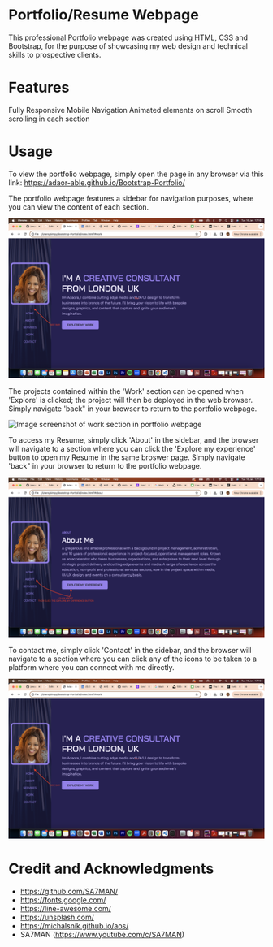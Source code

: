 # Portfolio/Resume Webpage
 
This professional Portfolio webpage was created using HTML, CSS and Bootstrap, for the purpose of showcasing my web design and technical skills to prospective clients.

# Features
Fully Responsive
Mobile Navigation
Animated elements on scroll
Smooth scrolling in each section

# Usage

To view the portfolio webpage, simply open the page in any browser via this link: https://adaor-able.github.io/Bootstrap-Portfolio/ 

The portfolio webpage features a sidebar for navigation purposes, where you can view the content of each section. 

![Image screenshot of sidebar in portfolio webpage](./images/Screenshot%202024-01-16%20at%2017.10.38.png "Sidebar navigation")

The projects contained within the 'Work' section can be opened when 'Explore' is clicked; the project will then be deployed in the web browser. Simply navigate 'back" in your browser to return to the portfolio webpage.

![Image screenshot of work section in portfolio webpage](./images/Screenshot%202024-01-16%20at%2017.12.01.png "Explore projects in portfolio webpage")

To access my Resume, simply click 'About' in the sidebar, and the browser will navigate to a section where you can click the 'Explore my experience' button to open my Resume in the same broswer page. Simply navigate 'back" in your browser to return to the portfolio webpage.

![Image screenshot of resume section in portfolio webpage](./images/Screenshot%202024-01-16%20at%2017.12.57.png "Resume navigation")

To contact me, simply click 'Contact' in the sidebar, and the browser will navigate to a section where you can click any of the icons to be taken to a platform where you can connect with me directly.

![Image screenshot of contact section in portfolio webpage](./images/Screenshot%202024-01-16%20at%2017.10.38.png "Contact navigation")



# Credit and Acknowledgments

- https://github.com/SA7MAN/
- https://fonts.google.com/
- https://line-awesome.com/
- https://unsplash.com/
- https://michalsnik.github.io/aos/
- SA7MAN (https://www.youtube.com/c/SA7MAN)


